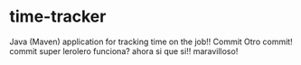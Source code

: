 # time-tracker
Java (Maven) application for tracking time on the job!!
Commit 
Otro commit!
commit super lerolero
funciona?
ahora si que si!!
maravilloso!
